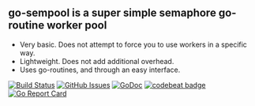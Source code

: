 ## go-sempool is a super simple semaphore go-routine worker pool

- Very basic. Does not attempt to force you to use workers in a specific way.
- Lightweight. Does not add additional overhead.
- Uses go-routines, and through an easy interface.

[![Build Status](https://travis-ci.org/Liamraystanley/go-sempool.svg?branch=master)](https://travis-ci.org/Liamraystanley/go-sempool)
[![GitHub Issues](https://img.shields.io/github/issues/Liamraystanley/go-sempool.svg)](https://github.com/Liamraystanley/go-sempool/issues)
[![GoDoc](https://godoc.org/github.com/Liamraystanley/go-sempool?status.png)](https://godoc.org/github.com/Liamraystanley/go-sempool)
[![codebeat badge](https://codebeat.co/badges/9899ad3d-23da-4f6b-84e1-78351e86e090)](https://codebeat.co/projects/github-com-liamraystanley-go-sempool)
[![Go Report Card](https://goreportcard.com/badge/github.com/Liamraystanley/go-sempool)](https://goreportcard.com/report/github.com/Liamraystanley/go-sempool)